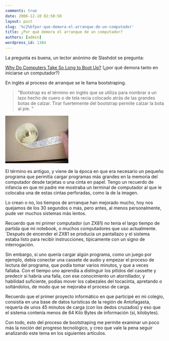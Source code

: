 ```yaml
---
comments: true
date: 2006-12-10 02:50:50
layout: post
slug: '%c2%bfpor-que-demora-el-arranque-de-un-computador'
title: ¿Por qué demora el arranque de un computador?
authors: [admin]
wordpress_id: 1384
---
```


La pregunta es buena, un lector anónimo de Slashdot se pregunta:

[Why Do Computers Take So Long to Boot Up?](http://replay.waybackmachine.org/20071027010120/http://ask.slashdot.org/askslashdot/06/12/11/0142212.shtml) (¿por qué demora tanto en iniciarse un computador?)

En inglés al proceso de arranque se le llama bootstraping.


> "Bootstrap es el término en inglés que se utiliza para nombrar a un lazo hecho de cuero o de tela recia colocado atrás de las grandes botas de calzar. Tirar fuertemente del bootstrap permite calzar la bota al pie. "


![](pt-thumb.jpg)

El término es antiguo, y viene de la época en que era necesario un pequeño programa que permitía cargar programas más grandes en la memoria del computador desde tarjetas o una cinta en papel. Tengo un recuerdo de infancia en que mi padre me mostraba un terminal de computador al que le colocaba una de estas cintas perforadas, como la de la imagen.

Lo crean o no, los tiempos de arrranque han mejorado mucho, hoy nos quejamos de los 30 segundos o más, pero antes, al menos personalmente, pude ver muchos sistemas más lentos.

Recuerdo que mi primer computador (un ZX81) no tenía el largo tiempo de partida que mi notebook, o muchos computadores que uso actualmente. ´Después de encender el ZX81 se producía un pantallazo y el sistema estaba listo para recibir instrucciones, típicamente con un signo de interrogación.

Sin embargo, si uno quería cargar algún programa, como un juego por ejemplo, debía conectar una cassete de audio y empezar el proceso de lectura del programa, que podía tomar varios minutos, y que a veces fallaba. Con el tiempo uno aprendía a distinguir los pitidos del cassette y predecir si habría una falla, con ese conocimiento un atornillador, y habilidad suficiente, podías mover los cabezales del tocacinta, apretando o soltándolos, de modo que se mejoraba el proceso de carga.

Recuerdo que el primer proyecto informático en que participé en mi colegio, consistía en una base de datos turísticas de la región de Antofagasta, requería de unos 45 minutos de carga (con los dedos cruzados) y eso que el sistema contenía menos de 64 Kilo Bytes de información (sí, kilobytes).

Con todo, esto del proceso de bootstraping me permite examinar un poco más la noción del progreso tecnológico, y creo que vale la pena seguir analizando este tema en los siguientes artículos.
